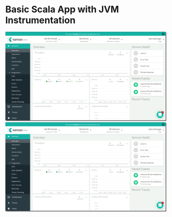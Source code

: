 # Basic Scala App with JVM Instrumentation 

![Alt text](./images/image-006.jpg?raw=true "Kamon Instrumentation")
![Alt text](./images/image-006.jpg?raw=true "Kamon Status Page")
